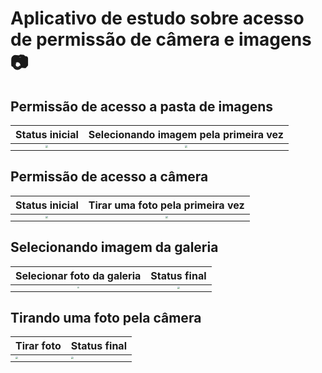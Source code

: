 # Aplicativo de estudo sobre acesso de permissão de câmera e imagens :camera:

## Permissão de acesso a pasta de imagens

|                        Status inicial                        |            Selecionando imagem pela primeira vez             |
| :----------------------------------------------------------: | :----------------------------------------------------------: |
| <img src="https://i.ibb.co/PZt9Hcn/Screenshot-1617647242.png" style="zoom:25%;" /> | <img src="https://i.ibb.co/WtgQpX0/Screenshot-1617647523.png" style="zoom:25%"> |





## Permissão de acesso a câmera

|                        Status inicial                        |               Tirar uma foto pela primeira vez               |
| :----------------------------------------------------------: | :----------------------------------------------------------: |
| <img src="https://i.ibb.co/PZt9Hcn/Screenshot-1617647242.png" style="zoom:25%"> | <img src="https://i.ibb.co/jVmjxbJ/Screenshot-1617647540.png" style="zoom:25%"> |





## Selecionando imagem da galeria



|                  Selecionar foto da galeria                  |                         Status final                         |
| :----------------------------------------------------------: | :----------------------------------------------------------: |
| <img src="https://i.ibb.co/YNhRSx4/Screenshot-1617647272.png" style="zoom:20%"> | <img src="https://i.ibb.co/Yhfx10r/Screenshot-1617647277.png" style="zoom:25%"> |



## Tirando uma foto pela câmera 

| Tirar foto                                                   | Status final                                                 |
| ------------------------------------------------------------ | ------------------------------------------------------------ |
| <img src="https://i.ibb.co/WHcH9rd/Screenshot-1617647290.png" style="zoom:25%"> | <img src="https://i.ibb.co/Fh8FWdk/Screenshot-1617647309.png" style="zoom:25%"> |

